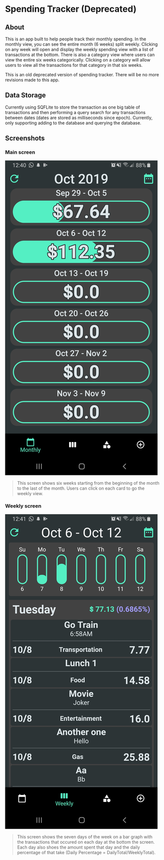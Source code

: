 # Spending Tracker (Deprecated)

## About

This is an app built to help people track their monthly spending. In the monthly view, you can see the entire month (6 weeks) split weekly. Clicking on any week will open and display the weekly spending view with a list of transactions at the bottom. There is also a category view where users can view the entire six weeks categorically. Clicking on a category will allow users to view all the transactions for that category in that six weeks.

This is an old deprecated version of spending tracker. There will be no more revisions made to this app.

## Data Storage

Currently using SQFLite to store the transaction as one big table of transactions and then performing a query search for any transactions between dates (dates are stored as milliseconds since epoch). Currently, only supporting adding to the database and querying the database.

## Screenshots

### Main screen

![Main Screen](screenshots/1.MainScreen.jpg)

> This screen shows six weeks starting from the beginning of the month to the last of the month. Users can click on each card to go the weekly view.

### Weekly screen

![Weekly Screen](screenshots/2.WeeklyScreen.jpg)

> This screen shows the seven days of the week on a bar graph with the transactions that occured on each day at the bottom the screen. Each day also shoes the amount spent that day and the daily percentage of that take (Daily Percentage = DailyTotal/WeeklyTotal).
